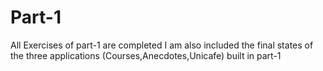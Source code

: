 # Part-1

All Exercises of part-1 are completed
I am also included the final states of the three applications (Courses,Anecdotes,Unicafe) built in part-1 
